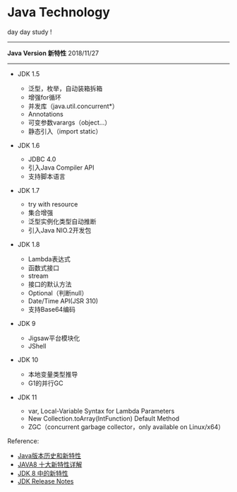 # Java Technology
day day study !

***********************************************
**Java Version 新特性**   2018/11/27
***********************************************
- JDK 1.5 
  - 泛型，枚举，自动装箱拆箱
  - 增强for循环
  - 并发库（java.util.concurrent*）
  - Annotations 
  - 可变参数varargs（object...）
  - 静态引入（import static）

- JDK 1.6 
  - JDBC 4.0
  - 引入Java Compiler API
  - 支持脚本语言

- JDK 1.7 
  - try with resource
  - 集合增强
  - 泛型实例化类型自动推断
  - 引入Java NIO.2开发包

- JDK 1.8 
  - Lambda表达式
  - 函数式接口
  - stream
  - 接口的默认方法
  - Optional（判断null）
  - Date/Time API(JSR 310)
  - 支持Base64编码

- JDK 9 
  - Jigsaw平台模块化
  - JShell

- JDK 10
  - 本地变量类型推导
  - G1的并行GC

- JDK 11 
  - var, Local-Variable Syntax for Lambda Parameters 
  - New Collection.toArray(IntFunction) Default Method 
  - ZGC（concurrent garbage collector，only available on Linux/x64）
  
Reference:    
- [Java版本历史和新特性](https://blog.csdn.net/yuanjin_1990/article/details/80612437)      
- [JAVA8 十大新特性详解](https://www.cnblogs.com/xingzc/p/6002873.html)
- [JDK 8 中的新特性](https://www.oracle.com/technetwork/cn/java/javase/8-whats-new-2157071-zhs.html)
- [JDK Release Notes](https://www.oracle.com/technetwork/java/javase/jdk-relnotes-index-2162236.html)



